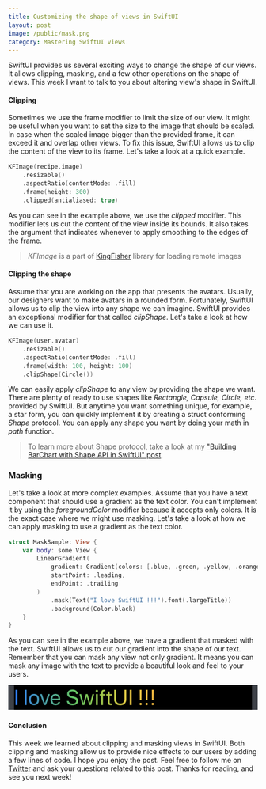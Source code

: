 ```yaml
---
title: Customizing the shape of views in SwiftUI
layout: post
image: /public/mask.png
category: Mastering SwiftUI views
---
```


SwiftUI provides us several exciting ways to change the shape of our views. It allows clipping, masking, and a few other operations on the shape of views. This week I want to talk to you about altering view's shape in SwiftUI.

#### Clipping
Sometimes we use the frame modifier to limit the size of our view. It might be useful when you want to set the size to the image that should be scaled. In case when the scaled image bigger than the provided frame, it can exceed it and overlap other views. To fix this issue, SwiftUI allows us to clip the content of the view to its frame. Let's take a look at a quick example.

```swift
KFImage(recipe.image)
    .resizable()
    .aspectRatio(contentMode: .fill)
    .frame(height: 300)
    .clipped(antialiased: true)
```

As you can see in the example above, we use the *clipped* modifier. This modifier lets us cut the content of the view inside its bounds. It also takes the argument that indicates whenever to apply smoothing to the edges of the frame.

> *KFImage* is a part of [KingFisher](https://github.com/onevcat/Kingfisher) library for loading remote images

#### Clipping the shape
Assume that you are working on the app that presents the avatars. Usually, our designers want to make avatars in a rounded form. Fortunately, SwiftUI allows us to clip the view into any shape we can imagine. SwiftUI provides an exceptional modifier for that called *clipShape*. Let's take a look at how we can use it.

```swift
KFImage(user.avatar)
    .resizable()
    .aspectRatio(contentMode: .fill)
    .frame(width: 100, height: 100)
    .clipShape(Circle())
```

We can easily apply *clipShape* to any view by providing the shape we want. There are plenty of ready to use shapes like *Rectangle, Capsule, Circle, etc*. provided by SwiftUI. But anytime you want something unique, for example, a star form, you can quickly implement it by creating a struct conforming *Shape* protocol. You can apply any shape you want by doing your math in *path* function.

> To learn more about Shape protocol, take a look at my ["Building BarChart with Shape API in SwiftUI" post](/2019/08/14/building-barchart-with-shape-api-in-swiftui/).

### Masking
Let's take a look at more complex examples. Assume that you have a text component that should use a gradient as the text color. You can't implement it by using the *foregroundColor* modifier because it accepts only colors. It is the exact case where we might use masking. Let's take a look at how we can apply masking to use a gradient as the text color.

```swift
struct MaskSample: View {
    var body: some View {
        LinearGradient(
            gradient: Gradient(colors: [.blue, .green, .yellow, .orange, .red]),
            startPoint: .leading,
            endPoint: .trailing
        )
            .mask(Text("I love SwiftUI !!!").font(.largeTitle))
            .background(Color.black)
    }
}
```

As you can see in the example above, we have a gradient that masked with the text. SwiftUI allows us to cut our gradient into the shape of our text. Remember that you can mask any view not only gradient. It means you can mask any image with the text to provide a beautiful look and feel to your users.

![mask](/public/mask.png)

#### Conclusion
This week we learned about clipping and masking views in SwiftUI. Both clipping and masking allow us to provide nice effects to our users by adding a few lines of code. I hope you enjoy the post. Feel free to follow me on [Twitter](https://twitter.com/mecid) and ask your questions related to this post. Thanks for reading, and see you next week!